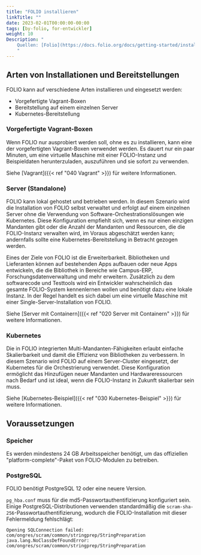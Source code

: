 ```yaml
---
title: "FOLIO installieren"
linkTitle: ""
date: 2023-02-01T00:00:00-00:00
tags: [by-folio, for-entwickler]
weight: 10
Description: "
    Quellen: [Folio](https://docs.folio.org/docs/getting-started/installation/)
    "
---
```


## Arten von Installationen und Bereitstellungen

FOLIO kann auf verschiedene Arten installieren und eingesetzt werden:

* Vorgefertigte Vagrant-Boxen
* Bereitstellung auf einem einzelnen Server
* Kubernetes-Bereitstellung

### Vorgefertigte Vagrant-Boxen

Wenn FOLIO nur ausprobiert werden soll, ohne es zu installieren, kann eine der vorgefertigten Vagrant-Boxen verwendet werden. Es dauert nur ein paar Minuten, um eine virtuelle Maschine mit einer FOLIO-Instanz und Beispieldaten herunterzuladen, auszuführen und sie sofort zu verwenden.

Siehe [Vagrant]({{< ref "040 Vagrant" >}}) für weitere Informationen.

### Server (Standalone)

FOLIO kann lokal gehostet und betrieben werden. In diesem Szenario wird die Installation von FOLIO selbst verwaltet und erfolgt auf einem einzelnen Server ohne die Verwendung von Software-Orchestrationslösungen wie Kubernetes. Diese Konfiguration empfiehlt sich, wenn es nur einen einzigen Mandanten gibt oder die Anzahl der Mandanten und Ressourcen, die die FOLIO-Instanz verwalten wird, im Voraus abgeschätzt werden kann; andernfalls sollte eine Kubernetes-Bereitstellung in Betracht gezogen werden.

Eines der Ziele von FOLIO ist die Erweiterbarkeit. Bibliotheken und Lieferanten können auf bestehenden Apps aufbauen oder neue Apps entwickeln, die die Bibliothek in Bereiche wie Campus-ERP, Forschungsdatenverwaltung und mehr erweitern. Zusätzlich zu dem softwarecode und Testtools wird ein Entwickler wahrscheinlich das gesamte FOLIO-System kennenlernen wollen und benötigt dazu eine lokale Instanz. In der Regel handelt es sich dabei um eine virtuelle Maschine mit einer Single-Server-Installation von FOLIO.

Siehe [Server mit Containern]({{< ref "020 Server mit Containern" >}}) für weitere Informationen.

### Kubernetes

Die in FOLIO integrierten Multi-Mandanten-Fähigkeiten erlaubt einfache Skalierbarkeit und damit die Effizienz von Bibliotheken zu verbessern. In diesem Szenario wird FOLIO auf einem Server-Cluster eingesetzt, der Kubernetes für die Orchestrierung verwendet. Diese Konfiguration ermöglicht das Hinzufügen neuer Mandanten und Hardwareressourcen nach Bedarf und ist ideal, wenn die FOLIO-Instanz in Zukunft skalierbar sein muss.

Siehe [Kubernetes-Beispiel]({{< ref "030 Kubernetes-Beispiel" >}}) für weitere Informationen.

## Voraussetzungen

### Speicher

Es werden mindestens 24 GB Arbeitsspeicher benötigt, um das offiziellen "platform-complete"-Paket von FOLIO-Modulen zu betreiben.

### PostgreSQL

FOLIO benötigt PostgreSQL 12 oder eine neuere Version.

`pg_hba.conf` muss für die md5-Passwortauthentifizierung konfiguriert sein. Einige PostgreSQL-Distributionen verwenden standardmäßig die `scram-sha-256`\-Passwortauthentifizierung, wodurch die FOLIO-Installation mit dieser Fehlermeldung fehlschlägt:

```
Opening SQLConnection failed: com/ongres/scram/common/stringprep/StringPreparation
java.lang.NoClassDefFoundError: com/ongres/scram/common/stringprep/StringPreparation
```
